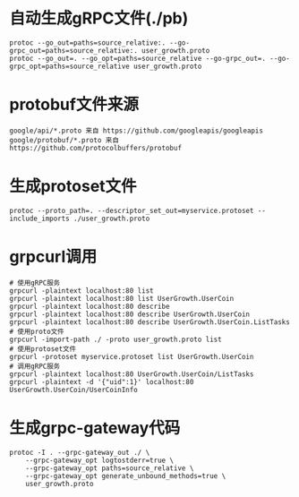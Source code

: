 # 自动生成gRPC文件(./pb)
```
protoc --go_out=paths=source_relative:. --go-grpc_out=paths=source_relative:. user_growth.proto
protoc --go_out=. --go_opt=paths=source_relative --go-grpc_out=. --go-grpc_opt=paths=source_relative user_growth.proto
```

# protobuf文件来源
    google/api/*.proto 来自 https://github.com/googleapis/googleapis
    google/protobuf/*.proto 来自 https://github.com/protocolbuffers/protobuf

# 生成protoset文件
```
protoc --proto_path=. --descriptor_set_out=myservice.protoset --include_imports ./user_growth.proto
```

# grpcurl调用
```
# 使用gRPC服务
grpcurl -plaintext localhost:80 list
grpcurl -plaintext localhost:80 list UserGrowth.UserCoin
grpcurl -plaintext localhost:80 describe
grpcurl -plaintext localhost:80 describe UserGrowth.UserCoin
grpcurl -plaintext localhost:80 describe UserGrowth.UserCoin.ListTasks
# 使用proto文件
grpcurl -import-path ./ -proto user_growth.proto list
# 使用protoset文件
grpcurl -protoset myservice.protoset list UserGrowth.UserCoin
# 调用gRPC服务
grpcurl -plaintext localhost:80 UserGrowth.UserCoin/ListTasks
grpcurl -plaintext -d '{"uid":1}' localhost:80 UserGrowth.UserCoin/UserCoinInfo
```

# 生成grpc-gateway代码
````
protoc -I . --grpc-gateway_out ./ \
    --grpc-gateway_opt logtostderr=true \
    --grpc-gateway_opt paths=source_relative \
    --grpc-gateway_opt generate_unbound_methods=true \
    user_growth.proto
````
